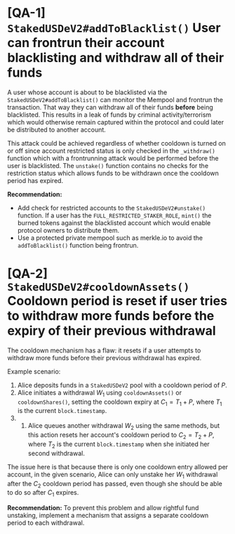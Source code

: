 
# [QA-1] `StakedUSDeV2#addToBlacklist()` User can frontrun their account blacklisting and withdraw all of their funds 

A user whose account is about to be blacklisted via the `StakedUSDeV2#addToBlacklist()` can monitor the Mempool and frontrun the transaction. That way they can withdraw all of their funds **before** being blacklisted. This results in a leak of funds by criminal activity/terrorism which would otherwise remain captured within the protocol and could later be distributed to another account.

This attack could be achieved regardless of whether cooldown is turned on or off since account restricted status is only checked in the `_withdraw()` function which with a frontrunning attack would be performed before the user is blacklisted. The `unstake()` function contains no checks for the restriction status which allows funds to be withdrawn once the cooldown period has expired.

**Recommendation:**
- Add check for restricted accounts to the `StakedUSDeV2#unstake()` function. If a user has the `FULL_RESTRICTED_STAKER_ROLE`, `mint()` the burned tokens against the blacklisted account which would enable protocol owners to distribute them.
- Use a protected private mempool such as merkle.io to avoid the `addToBlacklist()` function being frontrun.

# [QA-2] `StakedUSDeV2#cooldownAssets()` Cooldown period is reset if user tries to withdraw more funds before the expiry of their previous withdrawal

The cooldown mechanism has a flaw: it resets if a user attempts to withdraw more funds before their previous withdrawal has expired.

Example scenario:

1. Alice deposits funds in a `StakedUSDeV2` pool with a cooldown period of $P$.
2. Alice initiates a withdrawal $W_1$ using `cooldownAssets()` or `cooldownShares()`, setting the cooldown expiry at $C_1 = T_1 + P$, where $T_1$ is the current `block.timestamp`.
3. 1. Alice queues another withdrawal $W_2$ using the same methods, but this action resets her account's cooldown period to $C_2 = T_2 + P$, where $T_2$ is the current `block.timestamp` when she initiated her second withdrawal.

The issue here is that because there is only one cooldown entry allowed per account, in the given scenario, Alice can only unstake her $W_1$ withdrawal after the $C_2$ cooldown period has passed, even though she should be able to do so after $C_1$ expires.

**Recommendation:**
To prevent this problem and allow rightful fund unstaking, implement a mechanism that assigns a separate cooldown period to each withdrawal.
